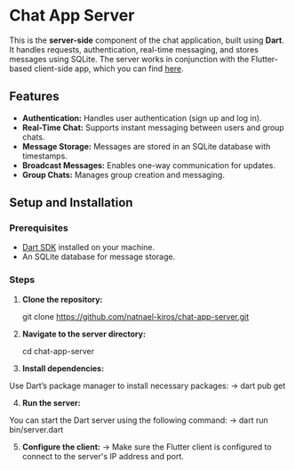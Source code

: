 # Chat App Server

This is the **server-side** component of the chat application, built using **Dart**. It handles requests, authentication, real-time messaging, and stores messages using SQLite. The server works in conjunction with the Flutter-based client-side app, which you can find [here](https://github.com/natnael-kiros/chat-app).

## Features

- **Authentication:** Handles user authentication (sign up and log in).
- **Real-Time Chat:** Supports instant messaging between users and group chats.
- **Message Storage:** Messages are stored in an SQLite database with timestamps.
- **Broadcast Messages:** Enables one-way communication for updates.
- **Group Chats:** Manages group creation and messaging.

## Setup and Installation

### Prerequisites

- [Dart SDK](https://dart.dev/get-dart) installed on your machine.
- An SQLite database for message storage.

### Steps

1. **Clone the repository:**

   git clone https://github.com/natnael-kiros/chat-app-server.git

2. **Navigate to the server directory:**

   cd chat-app-server

3. **Install dependencies:**

Use Dart’s package manager to install necessary packages:
-> dart pub get

4. **Run the server:**

You can start the Dart server using the following command:
-> dart run bin/server.dart

5. **Configure the client:**
   -> Make sure the Flutter client is configured to connect to the server's IP address and port.
